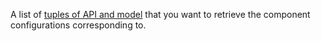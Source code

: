 A list of [tuples of API and model](https://pkg.go.dev/go.viam.com/rdk/resource#DiscoveryQuery) that you want to retrieve the component configurations corresponding to.

